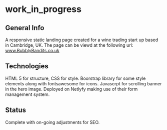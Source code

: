 # work_in_progress
## General Info
A responsive static landing page created for a wine trading start up based in Cambridge, UK. The page can be viewd at the following url: www.BubblyBandits.co.uk 

## Technologies
HTML 5 for structure, CSS for style. Boorstrap library for some style elements along with fontsawesome for icons. Javascrpt for scrolling banner in the hero image.
Deployed on Netlyfy making use of their form management system.

## Status
Complete with on-going adjustments for SEO.
